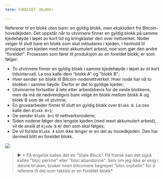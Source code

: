 ```yaml
---
term: FORELDET (BLOKK)

---
```

Refererer til en blokk uten barn: en gyldig blokk, men ekskludert fra Bitcoin-hovedkjeden. Det oppstår når to utvinnere finner en gyldig blokk på samme kjedehøyde i løpet av kort tid og kringkaster den over nettverket. Noder velger til slutt bare én blokk som skal inkluderes i kjeden, i henhold til prinsippet om kjeden med mest akkumulert arbeid, noe som gjør den andre "foreldet". Prosessen som fører til produksjon av en foreldet blokk, er som følger:


- To utvinnere finner en gyldig blokk i samme kjedehøyde i løpet av et kort tidsintervall. La oss kalle dem "blokk A" og "blokk B";
- Hver sender sin blokk til Bitcoin-nodenettverket. Hver node har nå to blokker i samme høyde. Derfor er det to gyldige kjeder;
- Utvinnerne fortsetter å lete etter arbeidsbevis for de neste blokkene, men da må de nødvendigvis bare velge én blokk mellom blokk A og blokk B som de vil utvinne;
- En gruvearbeider finner til slutt en gyldig blokk over `Blokk B`. La oss kalle den `Blokk B+1`;
- De sender `Blokk B+1` til nettverksnodene;
- Siden nodene følger den lengste kjeden (med mest akkumulert arbeid), vil de anslå at `Kjede B` er den som skal følges;
- De vil forlate `Blokk A` som ikke lenger er en del av hovedkjeden. Den har dermed blitt en foreldet blokk.

![](../../dictionnaire/assets/9.webp)

> ► * På engelsk kalles det en "Stale Block". På fransk kan det også kalles "bloc périmé" eller "bloc abandonné". Selv om jeg ikke er enig i denne bruken, bruker noen bitcoinere begrepet "bloc orphelin" for å referere til det som faktisk er en foreldet blokk*